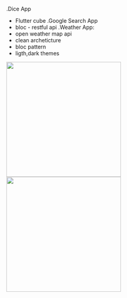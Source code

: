 .Dice App
 - Flutter cube
.Google Search App
 - bloc - restful api
.Weather App:
 - open weather map api
 - clean archeticture
 - bloc pattern
 - ligth,dark themes
 

<img src="https://user-images.githubusercontent.com/40795940/198162632-8d5ad6ba-1cb8-4ddc-bf82-7f8c8b560d33.png" width="300">   <img src="https://user-images.githubusercontent.com/40795940/198162635-951ab95c-24d6-4240-b75f-6aee0e0b3b83.png" width="300">


